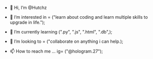 - 👋 Hi, I’m @Hutchz

- 👀 I’m interested in = ("learn about coding and learn multiple skills to upgrade in life.");
- 🌱 I’m currently learning (".py", ".js", ".html", ".db",); 
- 💞️ I’m looking to = ("collaborate on anything i can help.);
- 📫 How to reach me ... ig= ("@hologram.27");

<!---
Hutchz/Hutchz is a ✨ special ✨ repository because its `README.md` (this file) appears on your GitHub profile.
You can click the Preview link to take a look at your changes.
--->
